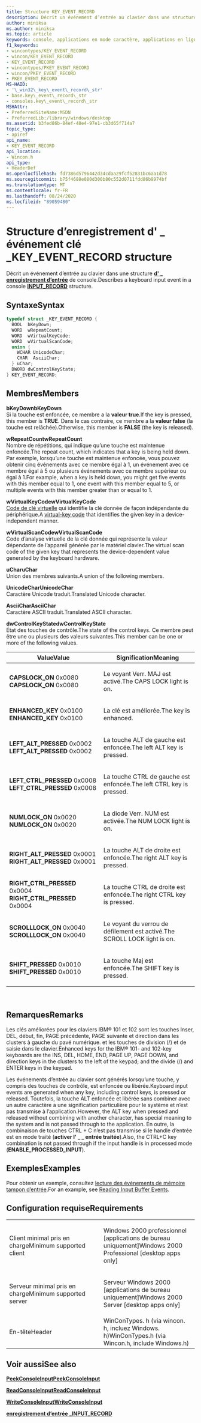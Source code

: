 ```yaml
---
title: Structure KEY_EVENT_RECORD
description: Décrit un événement d’entrée au clavier dans une structure d’enregistrement d’entrée de console \_ .
author: miniksa
ms.author: miniksa
ms.topic: article
keywords: console, applications en mode caractère, applications en ligne de commande, applications Terminal Server, API de console
f1_keywords:
- wincontypes/KEY_EVENT_RECORD
- wincon/KEY_EVENT_RECORD
- KEY_EVENT_RECORD
- wincontypes/PKEY_EVENT_RECORD
- wincon/PKEY_EVENT_RECORD
- PKEY_EVENT_RECORD
MS-HAID:
- '\_win32\_key\_event\_record\_str'
- base.key\_event\_record\_str
- consoles.key\_event\_record\_str
MSHAttr:
- PreferredSiteName:MSDN
- PreferredLib:/library/windows/desktop
ms.assetid: b3fed86b-84ef-48e4-97e1-cb3d65f714a7
topic_type:
- apiref
api_name:
- KEY_EVENT_RECORD
api_location:
- Wincon.h
api_type:
- HeaderDef
ms.openlocfilehash: fd7386d5796442d34cdaa29fcf52831bc6aa1d78
ms.sourcegitcommit: b75f4688e080d300b80c552d0711fdd86b9974bf
ms.translationtype: MT
ms.contentlocale: fr-FR
ms.lasthandoff: 08/24/2020
ms.locfileid: "89059480"
---
```

# <a name="key_event_record-structure"></a><span data-ttu-id="6c2eb-104">Structure d’enregistrement d' \_ événement clé \_</span><span class="sxs-lookup"><span data-stu-id="6c2eb-104">KEY\_EVENT\_RECORD structure</span></span>


<span data-ttu-id="6c2eb-105">Décrit un événement d’entrée au clavier dans une structure [**d' \_ enregistrement d’entrée**](input-record-str.md) de console.</span><span class="sxs-lookup"><span data-stu-id="6c2eb-105">Describes a keyboard input event in a console [**INPUT\_RECORD**](input-record-str.md) structure.</span></span>

<a name="syntax"></a><span data-ttu-id="6c2eb-106">Syntaxe</span><span class="sxs-lookup"><span data-stu-id="6c2eb-106">Syntax</span></span>
------

```C
typedef struct _KEY_EVENT_RECORD {
  BOOL  bKeyDown;
  WORD  wRepeatCount;
  WORD  wVirtualKeyCode;
  WORD  wVirtualScanCode;
  union {
    WCHAR UnicodeChar;
    CHAR  AsciiChar;
  } uChar;
  DWORD dwControlKeyState;
} KEY_EVENT_RECORD;
```

<a name="members"></a><span data-ttu-id="6c2eb-107">Membres</span><span class="sxs-lookup"><span data-stu-id="6c2eb-107">Members</span></span>
-------

<span data-ttu-id="6c2eb-108">**bKeyDown**</span><span class="sxs-lookup"><span data-stu-id="6c2eb-108">**bKeyDown**</span></span>  
<span data-ttu-id="6c2eb-109">Si la touche est enfoncée, ce membre a la **valeur true**.</span><span class="sxs-lookup"><span data-stu-id="6c2eb-109">If the key is pressed, this member is **TRUE**.</span></span> <span data-ttu-id="6c2eb-110">Dans le cas contraire, ce membre a la **valeur false** (la touche est relâchée).</span><span class="sxs-lookup"><span data-stu-id="6c2eb-110">Otherwise, this member is **FALSE** (the key is released).</span></span>

<span data-ttu-id="6c2eb-111">**wRepeatCount**</span><span class="sxs-lookup"><span data-stu-id="6c2eb-111">**wRepeatCount**</span></span>  
<span data-ttu-id="6c2eb-112">Nombre de répétitions, qui indique qu’une touche est maintenue enfoncée.</span><span class="sxs-lookup"><span data-stu-id="6c2eb-112">The repeat count, which indicates that a key is being held down.</span></span> <span data-ttu-id="6c2eb-113">Par exemple, lorsqu’une touche est maintenue enfoncée, vous pouvez obtenir cinq événements avec ce membre égal à 1, un événement avec ce membre égal à 5 ou plusieurs événements avec ce membre supérieur ou égal à 1.</span><span class="sxs-lookup"><span data-stu-id="6c2eb-113">For example, when a key is held down, you might get five events with this member equal to 1, one event with this member equal to 5, or multiple events with this member greater than or equal to 1.</span></span>

<span data-ttu-id="6c2eb-114">**wVirtualKeyCode**</span><span class="sxs-lookup"><span data-stu-id="6c2eb-114">**wVirtualKeyCode**</span></span>  
<span data-ttu-id="6c2eb-115">[Code de clé virtuelle](https://msdn.microsoft.com/library/windows/desktop/dd375731(v=vs.85).aspx) qui identifie la clé donnée de façon indépendante du périphérique.</span><span class="sxs-lookup"><span data-stu-id="6c2eb-115">A [virtual-key code](https://msdn.microsoft.com/library/windows/desktop/dd375731(v=vs.85).aspx) that identifies the given key in a device-independent manner.</span></span>

<span data-ttu-id="6c2eb-116">**wVirtualScanCode**</span><span class="sxs-lookup"><span data-stu-id="6c2eb-116">**wVirtualScanCode**</span></span>  
<span data-ttu-id="6c2eb-117">Code d’analyse virtuelle de la clé donnée qui représente la valeur dépendante de l’appareil générée par le matériel clavier.</span><span class="sxs-lookup"><span data-stu-id="6c2eb-117">The virtual scan code of the given key that represents the device-dependent value generated by the keyboard hardware.</span></span>

<span data-ttu-id="6c2eb-118">**uChar**</span><span class="sxs-lookup"><span data-stu-id="6c2eb-118">**uChar**</span></span>  
<span data-ttu-id="6c2eb-119">Union des membres suivants.</span><span class="sxs-lookup"><span data-stu-id="6c2eb-119">A union of the following members.</span></span>

<span data-ttu-id="6c2eb-120">**UnicodeChar**</span><span class="sxs-lookup"><span data-stu-id="6c2eb-120">**UnicodeChar**</span></span>  
<span data-ttu-id="6c2eb-121">Caractère Unicode traduit.</span><span class="sxs-lookup"><span data-stu-id="6c2eb-121">Translated Unicode character.</span></span>

<span data-ttu-id="6c2eb-122">**AsciiChar**</span><span class="sxs-lookup"><span data-stu-id="6c2eb-122">**AsciiChar**</span></span>  
<span data-ttu-id="6c2eb-123">Caractère ASCII traduit.</span><span class="sxs-lookup"><span data-stu-id="6c2eb-123">Translated ASCII character.</span></span>

<span data-ttu-id="6c2eb-124">**dwControlKeyState**</span><span class="sxs-lookup"><span data-stu-id="6c2eb-124">**dwControlKeyState**</span></span>  
<span data-ttu-id="6c2eb-125">État des touches de contrôle.</span><span class="sxs-lookup"><span data-stu-id="6c2eb-125">The state of the control keys.</span></span> <span data-ttu-id="6c2eb-126">Ce membre peut être une ou plusieurs des valeurs suivantes.</span><span class="sxs-lookup"><span data-stu-id="6c2eb-126">This member can be one or more of the following values.</span></span>

<table>
<colgroup>
<col width="50%" />
<col width="50%" />
</colgroup>
<thead>
<tr class="header">
<th><span data-ttu-id="6c2eb-127">Value</span><span class="sxs-lookup"><span data-stu-id="6c2eb-127">Value</span></span></th>
<th><span data-ttu-id="6c2eb-128">Signification</span><span class="sxs-lookup"><span data-stu-id="6c2eb-128">Meaning</span></span></th>
</tr>
</thead>
<tbody>
<tr class="odd">
<td><span data-ttu-id="6c2eb-129"><span id="CAPSLOCK_ON"></span><span id="capslock_on"></span>
<strong>CAPSLOCK_ON</strong> 0x0080</span><span class="sxs-lookup"><span data-stu-id="6c2eb-129"><span id="CAPSLOCK_ON"></span><span id="capslock_on"></span>
<strong>CAPSLOCK_ON</strong> 0x0080</span></span></td>
<td><p><span data-ttu-id="6c2eb-130">Le voyant Verr. MAJ est activé.</span><span class="sxs-lookup"><span data-stu-id="6c2eb-130">The CAPS LOCK light is on.</span></span></p></td>
</tr>
<tr class="even">
<td><span data-ttu-id="6c2eb-131"><span id="ENHANCED_KEY"></span><span id="enhanced_key"></span>
<strong>ENHANCED_KEY</strong> 0x0100</span><span class="sxs-lookup"><span data-stu-id="6c2eb-131"><span id="ENHANCED_KEY"></span><span id="enhanced_key"></span>
<strong>ENHANCED_KEY</strong> 0x0100</span></span></td>
<td><p><span data-ttu-id="6c2eb-132">La clé est améliorée.</span><span class="sxs-lookup"><span data-stu-id="6c2eb-132">The key is enhanced.</span></span></p></td>
</tr>
<tr class="odd">
<td><span data-ttu-id="6c2eb-133"><span id="LEFT_ALT_PRESSED"></span><span id="left_alt_pressed"></span>
<strong>LEFT_ALT_PRESSED</strong> 0x0002</span><span class="sxs-lookup"><span data-stu-id="6c2eb-133"><span id="LEFT_ALT_PRESSED"></span><span id="left_alt_pressed"></span>
<strong>LEFT_ALT_PRESSED</strong> 0x0002</span></span></td>
<td><p><span data-ttu-id="6c2eb-134">La touche ALT de gauche est enfoncée.</span><span class="sxs-lookup"><span data-stu-id="6c2eb-134">The left ALT key is pressed.</span></span></p></td>
</tr>
<tr class="even">
<td><span data-ttu-id="6c2eb-135"><span id="LEFT_CTRL_PRESSED"></span><span id="left_ctrl_pressed"></span>
<strong>LEFT_CTRL_PRESSED</strong> 0x0008</span><span class="sxs-lookup"><span data-stu-id="6c2eb-135"><span id="LEFT_CTRL_PRESSED"></span><span id="left_ctrl_pressed"></span>
<strong>LEFT_CTRL_PRESSED</strong> 0x0008</span></span></td>
<td><p><span data-ttu-id="6c2eb-136">La touche CTRL de gauche est enfoncée.</span><span class="sxs-lookup"><span data-stu-id="6c2eb-136">The left CTRL key is pressed.</span></span></p></td>
</tr>
<tr class="odd">
<td><span data-ttu-id="6c2eb-137"><span id="NUMLOCK_ON"></span><span id="numlock_on"></span>
<strong>NUMLOCK_ON</strong> 0x0020</span><span class="sxs-lookup"><span data-stu-id="6c2eb-137"><span id="NUMLOCK_ON"></span><span id="numlock_on"></span>
<strong>NUMLOCK_ON</strong> 0x0020</span></span></td>
<td><p><span data-ttu-id="6c2eb-138">La diode Verr. NUM est activée.</span><span class="sxs-lookup"><span data-stu-id="6c2eb-138">The NUM LOCK light is on.</span></span></p></td>
</tr>
<tr class="even">
<td><span data-ttu-id="6c2eb-139"><span id="RIGHT_ALT_PRESSED"></span><span id="right_alt_pressed"></span>
<strong>RIGHT_ALT_PRESSED</strong> 0x0001</span><span class="sxs-lookup"><span data-stu-id="6c2eb-139"><span id="RIGHT_ALT_PRESSED"></span><span id="right_alt_pressed"></span>
<strong>RIGHT_ALT_PRESSED</strong> 0x0001</span></span></td>
<td><p><span data-ttu-id="6c2eb-140">La touche ALT de droite est enfoncée.</span><span class="sxs-lookup"><span data-stu-id="6c2eb-140">The right ALT key is pressed.</span></span></p></td>
</tr>
<tr class="odd">
<td><span data-ttu-id="6c2eb-141"><span id="RIGHT_CTRL_PRESSED"></span><span id="right_ctrl_pressed"></span>
<strong>RIGHT_CTRL_PRESSED</strong> 0x0004</span><span class="sxs-lookup"><span data-stu-id="6c2eb-141"><span id="RIGHT_CTRL_PRESSED"></span><span id="right_ctrl_pressed"></span>
<strong>RIGHT_CTRL_PRESSED</strong> 0x0004</span></span></td>
<td><p><span data-ttu-id="6c2eb-142">La touche CTRL de droite est enfoncée.</span><span class="sxs-lookup"><span data-stu-id="6c2eb-142">The right CTRL key is pressed.</span></span></p></td>
</tr>
<tr class="even">
<td><span data-ttu-id="6c2eb-143"><span id="SCROLLLOCK_ON"></span><span id="scrolllock_on"></span>
<strong>SCROLLLOCK_ON</strong> 0x0040</span><span class="sxs-lookup"><span data-stu-id="6c2eb-143"><span id="SCROLLLOCK_ON"></span><span id="scrolllock_on"></span>
<strong>SCROLLLOCK_ON</strong> 0x0040</span></span></td>
<td><p><span data-ttu-id="6c2eb-144">Le voyant du verrou de défilement est activé.</span><span class="sxs-lookup"><span data-stu-id="6c2eb-144">The SCROLL LOCK light is on.</span></span></p></td>
</tr>
<tr class="odd">
<td><span data-ttu-id="6c2eb-145"><span id="SHIFT_PRESSED"></span><span id="shift_pressed"></span>
<strong>SHIFT_PRESSED</strong> 0x0010</span><span class="sxs-lookup"><span data-stu-id="6c2eb-145"><span id="SHIFT_PRESSED"></span><span id="shift_pressed"></span>
<strong>SHIFT_PRESSED</strong> 0x0010</span></span></td>
<td><p><span data-ttu-id="6c2eb-146">La touche Maj est enfoncée.</span><span class="sxs-lookup"><span data-stu-id="6c2eb-146">The SHIFT key is pressed.</span></span></p></td>
</tr>
<tr class="even">
</tr>
<tr class="odd">
</tr>
<tr class="even">
</tr>
<tr class="odd">
</tr>
<tr class="even">
</tr>
<tr class="odd">
</tr>
<tr class="even">
</tr>
</tbody>
</table>

 

<a name="remarks"></a><span data-ttu-id="6c2eb-147">Remarques</span><span class="sxs-lookup"><span data-stu-id="6c2eb-147">Remarks</span></span>
-------

<span data-ttu-id="6c2eb-148">Les clés améliorées pour les claviers IBM® 101 et 102 sont les touches Inser, DEL, début, fin, PAGE précédente, PAGE suivante et direction dans les clusters à gauche du pavé numérique. et les touches de division (/) et de saisie dans le clavier.</span><span class="sxs-lookup"><span data-stu-id="6c2eb-148">Enhanced keys for the IBM® 101- and 102-key keyboards are the INS, DEL, HOME, END, PAGE UP, PAGE DOWN, and direction keys in the clusters to the left of the keypad; and the divide (/) and ENTER keys in the keypad.</span></span>

<span data-ttu-id="6c2eb-149">Les événements d’entrée au clavier sont générés lorsqu’une touche, y compris des touches de contrôle, est enfoncée ou libérée.</span><span class="sxs-lookup"><span data-stu-id="6c2eb-149">Keyboard input events are generated when any key, including control keys, is pressed or released.</span></span> <span data-ttu-id="6c2eb-150">Toutefois, la touche ALT enfoncée et libérée sans combiner avec un autre caractère a une signification particulière pour le système et n’est pas transmise à l’application.</span><span class="sxs-lookup"><span data-stu-id="6c2eb-150">However, the ALT key when pressed and released without combining with another character, has special meaning to the system and is not passed through to the application.</span></span> <span data-ttu-id="6c2eb-151">En outre, la combinaison de touches CTRL + C n’est pas transmise si le handle d’entrée est en mode traité (**activer l' \_ \_ entrée traitée**).</span><span class="sxs-lookup"><span data-stu-id="6c2eb-151">Also, the CTRL+C key combination is not passed through if the input handle is in processed mode (**ENABLE\_PROCESSED\_INPUT**).</span></span>

<a name="examples"></a><span data-ttu-id="6c2eb-152">Exemples</span><span class="sxs-lookup"><span data-stu-id="6c2eb-152">Examples</span></span>
--------

<span data-ttu-id="6c2eb-153">Pour obtenir un exemple, consultez [lecture des événements de mémoire tampon d’entrée](reading-input-buffer-events.md).</span><span class="sxs-lookup"><span data-stu-id="6c2eb-153">For an example, see [Reading Input Buffer Events](reading-input-buffer-events.md).</span></span>

<a name="requirements"></a><span data-ttu-id="6c2eb-154">Configuration requise</span><span class="sxs-lookup"><span data-stu-id="6c2eb-154">Requirements</span></span>
------------

<table>
<colgroup>
<col width="50%" />
<col width="50%" />
</colgroup>
<tbody>
<tr class="odd">
<td><p><span data-ttu-id="6c2eb-155">Client minimal pris en charge</span><span class="sxs-lookup"><span data-stu-id="6c2eb-155">Minimum supported client</span></span></p></td>
<td><p><span data-ttu-id="6c2eb-156">Windows 2000 professionnel [applications de bureau uniquement]</span><span class="sxs-lookup"><span data-stu-id="6c2eb-156">Windows 2000 Professional [desktop apps only]</span></span></p></td>
</tr>
<tr class="even">
<td><p><span data-ttu-id="6c2eb-157">Serveur minimal pris en charge</span><span class="sxs-lookup"><span data-stu-id="6c2eb-157">Minimum supported server</span></span></p></td>
<td><p><span data-ttu-id="6c2eb-158">Serveur Windows 2000 [applications de bureau uniquement]</span><span class="sxs-lookup"><span data-stu-id="6c2eb-158">Windows 2000 Server [desktop apps only]</span></span></p></td>
</tr>
<tr class="odd">
<td><p><span data-ttu-id="6c2eb-159">En-tête</span><span class="sxs-lookup"><span data-stu-id="6c2eb-159">Header</span></span></p></td>
<td><span data-ttu-id="6c2eb-160">WinConTypes. h (via wincon. h, incluez Windows. h)</span><span class="sxs-lookup"><span data-stu-id="6c2eb-160">WinConTypes.h (via Wincon.h, include Windows.h)</span></span></td>
</tr>
</tbody>
</table>

## <a name="span-idsee_alsospansee-also"></a><span data-ttu-id="6c2eb-161"><span id="see_also"></span>Voir aussi</span><span class="sxs-lookup"><span data-stu-id="6c2eb-161"><span id="see_also"></span>See also</span></span>


[<span data-ttu-id="6c2eb-162">**PeekConsoleInput**</span><span class="sxs-lookup"><span data-stu-id="6c2eb-162">**PeekConsoleInput**</span></span>](peekconsoleinput.md)

[<span data-ttu-id="6c2eb-163">**ReadConsoleInput**</span><span class="sxs-lookup"><span data-stu-id="6c2eb-163">**ReadConsoleInput**</span></span>](readconsoleinput.md)

[<span data-ttu-id="6c2eb-164">**WriteConsoleInput**</span><span class="sxs-lookup"><span data-stu-id="6c2eb-164">**WriteConsoleInput**</span></span>](writeconsoleinput.md)

[<span data-ttu-id="6c2eb-165">**enregistrement d’entrée \_**</span><span class="sxs-lookup"><span data-stu-id="6c2eb-165">**INPUT\_RECORD**</span></span>](input-record-str.md)

 

 




